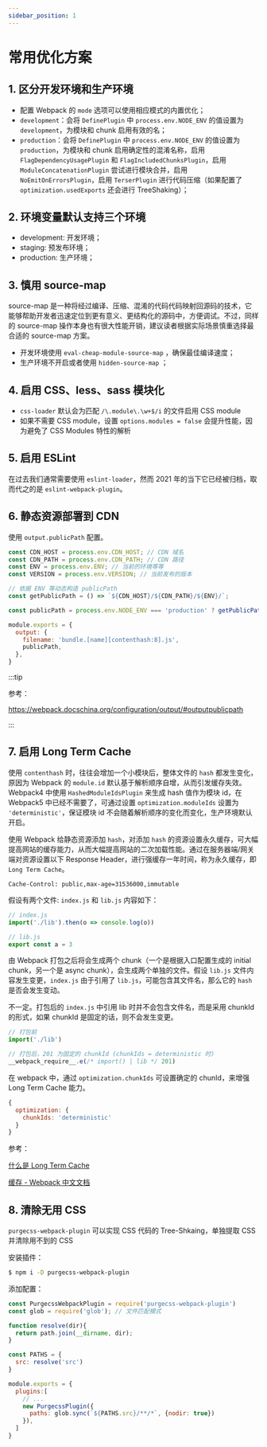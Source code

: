 ```yaml
---
sidebar_position: 1
---
```


# 常用优化方案

## 1. 区分开发环境和生产环境

- 配置 Webpack 的 `mode` 选项可以使用相应模式的内置优化；
- `development`：会将 `DefinePlugin` 中 `process.env.NODE_ENV` 的值设置为 `development`，为模块和 chunk 启用有效的名；
- `production`：会将 `DefinePlugin` 中 `process.env.NODE_ENV` 的值设置为 `production`，为模块和 chunk 启用确定性的混淆名称，启用 `FlagDependencyUsagePlugin` 和 `FlagIncludedChunksPlugin`，启用 `ModuleConcatenationPlugin` 尝试进行模块合并，启用 `NoEmitOnErrorsPlugin`，启用 `TerserPlugin` 进行代码压缩（如果配置了 `optimization.usedExports` 还会进行 TreeShaking）；

## 2. 环境变量默认支持三个环境

- development: 开发环境；
- staging: 预发布环境；
- production: 生产环境；

## 3. 慎用 source-map

source-map 是一种将经过编译、压缩、混淆的代码代码映射回源码的技术，它能够帮助开发者迅速定位到更有意义、更结构化的源码中，方便调试。不过，同样的 source-map 操作本身也有很大性能开销，建议读者根据实际场景慎重选择最合适的 source-map 方案。

- 开发环境使用 `eval-cheap-module-source-map` ，确保最佳编译速度；
- 生产环境不开启或者使用 `hidden-source-map` ；

## 4. 启用 CSS、less、sass 模块化

- `css-loader` 默认会为匹配 `/\.module\.\w+$/i` 的文件启用 CSS module
- 如果不需要 CSS module，设置 `options.modules = false` 会提升性能，因为避免了 CSS Modules 特性的解析

## 5. 启用 ESLint

在过去我们通常需要使用 `eslint-loader`，然而 2021 年的当下它已经被归档，取而代之的是 `eslint-webpack-plugin`。

## 6. 静态资源部署到 CDN

使用 `output.publicPath` 配置。

```js
const CDN_HOST = process.env.CDN_HOST; // CDN 域名
const CDN_PATH = process.env.CDN_PATH; // CDN 路径
const ENV = process.env.ENV; // 当前的环境等等
const VERSION = process.env.VERSION; // 当前发布的版本

// 依据 ENV 等动态构造 publicPath
const getPublicPath = () => `${CDN_HOST}/${CDN_PATH}/${ENV}/`;

const publicPath = process.env.NODE_ENV === 'production' ? getPublicPath() : '.';

module.exports = {
  output: {
    filename: 'bundle.[name][contenthash:8].js',
    publicPath,
  },
}
```

:::tip

参考：

https://webpack.docschina.org/configuration/output/#outputpublicpath

:::

## 7. 启用 Long Term Cache

使用 `contenthash` 时，往往会增加一个小模块后，整体文件的 `hash` 都发生变化，原因为 Webpack 的 `module.id` 默认基于解析顺序自增，从而引发缓存失效。Webpack4 中使用 `HashedModuleIdsPlugin` 来生成 hash 值作为模块 id，在 Webpack5 中已经不需要了，可通过设置 `optimization.moduleIds` 设置为 `'deterministic'`，保证模块 id 不会随着解析顺序的变化而变化，生产环境默认开启。

使用 Webpack 给静态资源添加 `hash`，对添加 `hash` 的资源设置永久缓存，可大幅提高网站的缓存能力，从而大幅提高网站的二次加载性能。通过在服务器端/网关端对资源设置以下 Response Header，进行强缓存一年时间，称为永久缓存，即 `Long Term Cache`。

```http
Cache-Control: public,max-age=31536000,immutable
```

假设有两个文件: `index.js` 和 `lib.js` 内容如下：

```js
// index.js
import('./lib').then(o => console.log(o))

// lib.js
export const a = 3
```

由 Webpack 打包之后将会生成两个 chunk（一个是根据入口配置生成的 initial chunk，另一个是 async chunk），会生成两个单独的文件。假设 `lib.js` 文件内容发生变更，`index.js` 由于引用了 `lib.js`，可能包含其文件名，那么它的 `hash` 是否会发生变动。

不一定。打包后的 `index.js` 中引用 lib 时并不会包含文件名，而是采用 chunkId 的形式，如果 chunkId 是固定的话，则不会发生变更。

```js
// 打包前
import('./lib')

// 打包后，201 为固定的 chunkId (chunkIds = deterministic 时)
__webpack_require__.e(/* import() | lib */ 201)
```

在 webpack 中，通过 `optimization.chunkIds` 可设置确定的 chunId，来增强 Long Term Cache 能力。

```js
{
  optimization: {
    chunkIds: 'deterministic'
  }
}
```

参考：

[什么是 Long Term Cache](https://juejin.cn/post/7035834332266627085)

[缓存 - Webpack 中文文档](https://webpack.docschina.org/guides/caching/)

## 8. 清除无用 CSS

`purgecss-webpack-plugin` 可以实现 CSS 代码的 Tree-Shkaing，单独提取 CSS 并清除用不到的 CSS

安装插件：

```bash
$ npm i -D purgecss-webpack-plugin
```

添加配置：

```js
const PurgecssWebpackPlugin = require('purgecss-webpack-plugin')
const glob = require('glob'); // 文件匹配模式

function resolve(dir){
  return path.join(__dirname, dir);
}

const PATHS = {
  src: resolve('src')
}

module.exports = {
  plugins:[
    // ...
    new PurgecssPlugin({
      paths: glob.sync(`${PATHS.src}/**/*`, {nodir: true})
    }),
  ]
}
```
